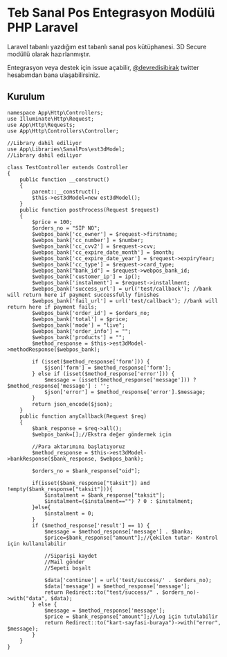# Teb Sanal Pos Entegrasyon Modülü PHP Laravel

Laravel tabanlı yazdığım est tabanlı sanal pos kütüphanesi. 3D Secure modüllü olarak hazırlanmıştır.

Entegrasyon veya destek için issue açabilir, [@devredisibirak](http://twitter.com/devredisibirak) twitter hesabımdan bana ulaşabilirsiniz.

## Kurulum

	namespace App\Http\Controllers;
	use Illuminate\Http\Request;
	use App\Http\Requests;
	use App\Http\Controllers\Controller;

	//Library dahil ediliyor
	use App\Libraries\SanalPos\est3dModel;
	//Library dahil ediliyor

	class TestController extends Controller
	{
	    public function __construct()
	    {
	        parent::__construct();       
	        $this->est3dModel=new est3dModel();        
	    }
	    public function postProcess(Request $request)
	    {
	        $price = 100;
	        $orders_no = "SİP NO";
	        $webpos_bank['cc_owner'] = $request->firstname;
	        $webpos_bank['cc_number'] = $number;
	        $webpos_bank['cc_cvv2'] = $request->cvv;
	        $webpos_bank['cc_expire_date_month'] = $month;
	        $webpos_bank['cc_expire_date_year'] = $request->expiryYear;
	        $webpos_bank['cc_type'] = $request->card_type;
	        $webpos_bank["bank_id"] = $request->webpos_bank_id;
	        $webpos_bank['customer_ip'] = ip();
	        $webpos_bank['instalment'] = $request->installment;
	        $webpos_bank['success_url'] = url('test/callback'); //bank will return here if payment successfully finishes
	        $webpos_bank['fail_url'] = url('test/callback'); //bank will return here if payment fails;
	        $webpos_bank['order_id'] = $orders_no;
	        $webpos_bank['total'] = $price;
	        $webpos_bank['mode'] = "live";
	        $webpos_bank['order_info'] = "";
	        $webpos_bank['products'] = "";
	        $method_response = $this->est3dModel->methodResponse($webpos_bank);
	       
	        if (isset($method_response['form'])) {
	            $json['form'] = $method_response['form'];
	        } else if (isset($method_response['error'])) {
	            $message = (isset($method_response['message'])) ? $method_response['message'] : '';           
	            $json['error'] = $method_response['error'].$message;
	        }
	        return json_encode($json);
	    }
	    public function anyCallback(Request $req)
	    {
	        $bank_response = $req->all();
	        $webpos_bank=[];//Ekstra değer göndermek için
	        
	        //Para aktarımını başlatıyoruz
	        $method_response = $this->est3dModel->bankResponse($bank_response, $webpos_bank);
	        
	        $orders_no = $bank_response["oid"];

	        if(isset($bank_response["taksit"]) and !empty($bank_response["taksit"])){
	            $instalment = $bank_response["taksit"];
	            $instalment=($instalment=="") ? 0 : $instalment;
	        }else{
	            $instalment = 0;
	        }        
	        if ($method_response['result'] == 1) {
	            $message = $method_response['message'] . $banka;
	            $price=$bank_response["amount"];//Çekilen tutar- Kontrol için kullanılabilir
	            
	            //Siparişi kaydet
	            //Mail gönder
	            //Sepeti boşalt 
	            
	            $data['continue'] = url('test/success/' . $orders_no);
	            $data['message'] = $method_response['message'];
	            return Redirect::to("test/success/" . $orders_no)->with("data", $data);            
	        } else {            
	            $message = $method_response['message'];                        
	            $price = $bank_response["amount"];//Log için tutulabilir            
	            return Redirect::to("kart-sayfasi-buraya")->with("error", $message);            
	        }
	    }
	}
